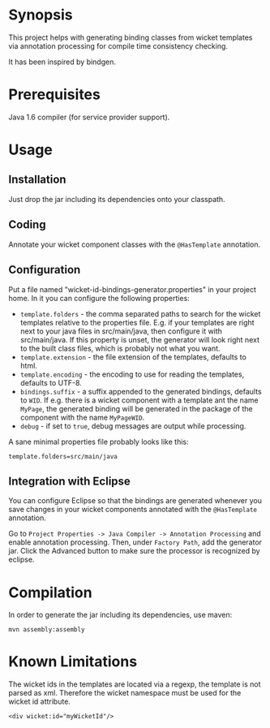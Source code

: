 Synopsis
========

This project helps with generating binding classes from wicket templates via
annotation processing for compile time consistency checking.

It has been inspired by bindgen.

Prerequisites
=============

Java 1.6 compiler (for service provider support).

Usage
=====

Installation
------------

Just drop the jar including its dependencies onto your classpath.

Coding
------

Annotate your wicket component classes with the `@HasTemplate` annotation.

Configuration
-------------

Put a file named "wicket-id-bindings-generator.properties" in your project home.
In it you can configure the following properties:

* `template.folders` - the comma separated paths to search for the wicket
templates relative to the properties file. E.g. if your templates are right next
to your java files in src/main/java, then configure it with src/main/java. If
this property is unset, the generator will look right next to the built class
files, which is probably not what you want.
* `template.extension` - the file extension of the templates, defaults to html.
* `template.encoding` - the encoding to use for reading the templates, defaults
to UTF-8.
* `bindings.suffix` - a suffix appended to the generated bindings, defaults to
`WID`. If e.g. there is a wicket component with a template ant the name
`MyPage`, the generated binding will be generated in the package of the
component with the name `MyPageWID`.
* `debug` - if set to `true`, debug messages are output while processing.

A sane minimal properties file probably looks like this:

    template.folders=src/main/java

Integration with Eclipse
------------------------

You can configure Eclipse so that the bindings are generated whenever you save
changes in your wicket components annotated with the `@HasTemplate` annotation.

Go to `Project Properties -> Java Compiler -> Annotation Processing` and
enable annotation processing. Then, under `Factory Path`, add the generator
jar. Click the Advanced button to make sure the processor is recognized by
eclipse.

Compilation
===========

In order to generate the jar including its dependencies, use maven:

    mvn assembly:assembly

Known Limitations
=================

The wicket ids in the templates are located via a regexp, the template is not
parsed as xml. Therefore the wicket namespace must be used for the wicket id
attribute.

    <div wicket:id="myWicketId"/>
